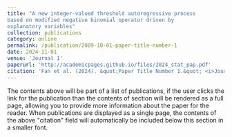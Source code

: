 ```yaml
---
title: "A new integer-valued threshold autoregressive process
based on modified negative binomial operator driven by
explanatory variables"
collection: publications
category: online
permalink: /publication/2009-10-01-paper-title-number-1
date: 2024-11-01
venue: 'Journal 1'
paperurl: 'http://academicpages.github.io/files/2024_stat_pap.pdf'
citation: 'Fan et al. (2024). &quot;Paper Title Number 1.&quot; <i>Journal 1</i>. 1(1).'
---
```


The contents above will be part of a list of publications, if the user clicks the link for the publication than the contents of section will be rendered as a full page, allowing you to provide more information about the paper for the reader. When publications are displayed as a single page, the contents of the above "citation" field will automatically be included below this section in a smaller font.
